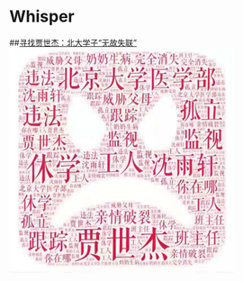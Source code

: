 # Whisper
##[寻找贾世杰：北大学子“无故失联”](https://github.com/spiralofsilence/Whisper/blob/master/%E5%BE%AE%E4%BF%A1%E5%9B%BE%E7%89%87_20181130142011.jpg?raw=true)
<br/>
<img src="/微信图片_20181130142011.jpg" width="400" height="400">
